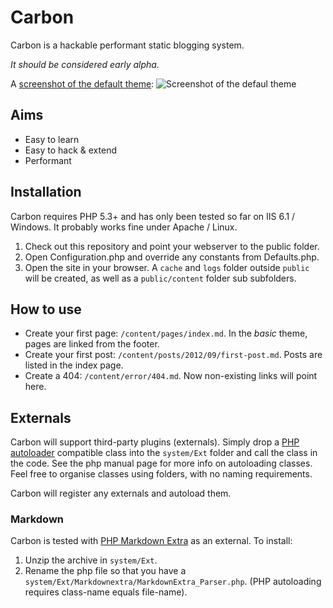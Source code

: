 # Carbon
Carbon is a hackable performant static blogging system. 

_It should be considered early alpha._

A [screenshot of the default theme](http://i.imm.io/FV6p.png):
![Screenshot of the defaul theme](http://i.imm.io/FV6p.png)


## Aims

* Easy to learn
* Easy to hack & extend
* Performant


## Installation

Carbon requires PHP 5.3+ and has only been tested so far on IIS 6.1 / Windows. It probably works fine under Apache / Linux.

1. Check out this repository and point your webserver to the public folder.
2. Open Configuration.php and override any constants from Defaults.php.
3. Open the site in your browser. A `cache` and `logs` folder outside `public` will be created, as well as a `public/content` folder sub subfolders.


## How to use

* Create your first page: `/content/pages/index.md`. In the _basic_ theme, pages are linked from the footer.
* Create your first post: `/content/posts/2012/09/first-post.md`. Posts are listed in the index page.
* Create a 404: `/content/error/404.md`. Now non-existing links will point here.

## Externals

Carbon will support third-party plugins (externals). Simply drop a [PHP autoloader](http://php.net/manual/en/language.oop5.autoload.php) compatible class into the `system/Ext` folder and call the class in the code. See the php manual page for more info on autoloading classes. Feel free to organise classes using folders, with no naming requirements.

Carbon will register any externals and autoload them.


### Markdown

Carbon is tested with [PHP Markdown Extra](http://michelf.ca/projects/php-markdown/) as an external. To install:

1. Unzip the archive in `system/Ext`.
2. Rename the php file so that you have a `system/Ext/Markdownextra/MarkdownExtra_Parser.php`. (PHP autoloading requires class-name equals file-name). 
